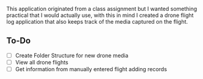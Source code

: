 This application originated from a class assignment but I wanted something practical that I would actually use, with this in mind I created a drone flight log application that also keeps track of the media captured on the flight.

## To-Do
* [ ] Create Folder Structure for new drone media
* [ ] View all drone flights
* [ ] Get information from manually entered flight adding records
